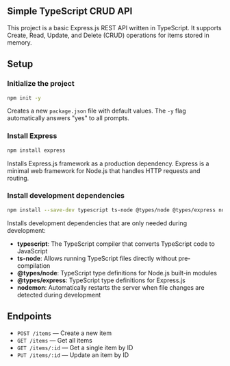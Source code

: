 ## Simple TypeScript CRUD API

This project is a basic Express.js REST API written in TypeScript. It supports Create, Read, Update, and Delete (CRUD) operations for items stored in memory.

## Setup

### Initialize the project
```bash
npm init -y
```
Creates a new `package.json` file with default values. The `-y` flag automatically answers "yes" to all prompts.

### Install Express
```bash
npm install express
```
Installs Express.js framework as a production dependency. Express is a minimal web framework for Node.js that handles HTTP requests and routing.

### Install development dependencies
```bash
npm install --save-dev typescript ts-node @types/node @types/express nodemon
```
Installs development dependencies that are only needed during development:
- **typescript**: The TypeScript compiler that converts TypeScript code to JavaScript
- **ts-node**: Allows running TypeScript files directly without pre-compilation
- **@types/node**: TypeScript type definitions for Node.js built-in modules
- **@types/express**: TypeScript type definitions for Express.js
- **nodemon**: Automatically restarts the server when file changes are detected during development

## Endpoints

- `POST /items` — Create a new item
- `GET /items` — Get all items
- `GET /items/:id` — Get a single item by ID
- `PUT /items/:id` — Update an item by ID
